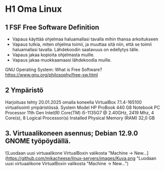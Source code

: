 # H1 Oma Linux

## 1 FSF Free Software Definition

- Vapaus käyttää ohjelmaa haluamallasi tavalla mihin thansa arkoitukseen
- Vapaus tutkia, miten ohjelma toimii, ja muuttaa sitä niin, että se toimii haluamallasi tavalla. Lähdekoodin saatavuus on edellytys tälle.
- Vapaus jakaa kopioita ohjelmasta muille.
- Vapaus jakaa muokkaamaasi lähdekoodia muille.

GNU Operating System: What is Free Software?
https://www.gnu.org/philosophy/free-sw.html

## 2 Ympäristö

Harjoituas tehty 20.01.2025 omalla koneella VirtualBox 7.1.4-165100 virtualisointi ympäristössä.
System Model	HP ProBook 440 G8 Notebook PC
Processor	11th Gen Intel(R) Core(TM) i5-1135G7 @ 2.40GHz, 2419 Mhz, 4 Core(s), 8 Logical Processor(s)
Installed Physical Memory (RAM)	32,0 GB

## 3. Virtuaalikoneen asennus; Debian 12.9.0 GNOME työpöydällä.

![Luodaan uusi virtuaalikone VirtualBoxin valikosta "Machine -> New...](https://github.com/mikacheese/linux-servers/images/Kuva.png "Luodaan uusi virtuaalikone VirtualBoxin valikosta "Machine -> New...")



